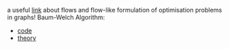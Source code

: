 a useful [link](https://courses.engr.illinois.edu/cs473/sp2010/notes/17-maxflowapps.pdf) about flows and flow-like formulation of optimisation problems in graphs!
Baum-Welch Algorithm:
* [code](https://github.com/hamzarawal/HMM-Baum-Welch-Algorithm)
* [theory](https://medium.com/analytics-vidhya/baum-welch-algorithm-for-training-a-hidden-markov-model-part-2-of-the-hmm-series-d0e393b4fb86)
